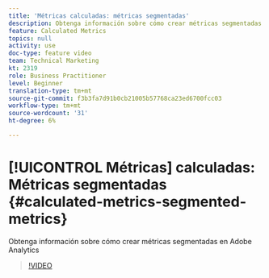 ```yaml
---
title: 'Métricas calculadas: métricas segmentadas'
description: Obtenga información sobre cómo crear métricas segmentadas en Adobe Analytics
feature: Calculated Metrics
topics: null
activity: use
doc-type: feature video
team: Technical Marketing
kt: 2319
role: Business Practitioner
level: Beginner
translation-type: tm+mt
source-git-commit: f3b3fa7d91b0cb21005b57768ca23ed6700fcc03
workflow-type: tm+mt
source-wordcount: '31'
ht-degree: 6%

---
```



# [!UICONTROL Métricas] calculadas: Métricas segmentadas  {#calculated-metrics-segmented-metrics}

Obtenga información sobre cómo crear métricas segmentadas en Adobe Analytics

>[!VIDEO](https://video.tv.adobe.com/v/25409/?quality=12)
